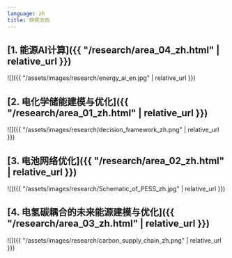 ```yaml
---
language: zh
title: 研究方向
---
```



## [1. 能源AI计算]({{ "/research/area_04_zh.html" | relative_url }})

![]({{ "/assets/images/research/energy_ai_en.jpg" | relative_url }})

## [2. 电化学储能建模与优化]({{ "/research/area_01_zh.html" | relative_url }})

![]({{ "/assets/images/research/decision_framework_zh.png" | relative_url }})

## [3. 电池网络优化]({{ "/research/area_02_zh.html" | relative_url }})

![]({{ "/assets/images/research/Schematic_of_PESS_zh.jpg" | relative_url }})

## [4. 电氢碳耦合的未来能源建模与优化]({{ "/research/area_03_zh.html" | relative_url }})

![]({{ "/assets/images/research/carbon_supply_chain_zh.png" | relative_url }})
